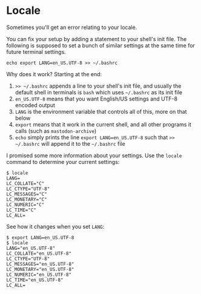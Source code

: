 # Locale

Sometimes you'll get an error relating to your locale.

You can fix your setup by adding a statement to your shell's init
file. The following is supposed to set a bunch of similar settings at
the same time for future terminal settings.

```
echo export LANG=en_US.UTF-8 >> ~/.bashrc
```

Why does it work? Starting at the end:

1. `>> ~/.bashrc` appends a line to your shell's init file, and
   usually the default shell in terminals is `bash` which uses
   `~/.bashrc` as its init file
2. `en_US.UTF-8` means that you want English/US settings and UTF-8
   encoded output
3. `LANG` is the environment variable that controls all of this, more
   on that below
4. `export` means that it work in the current shell, and all other
   programs it calls (such as `mastodon-archive`)
5. `echo` simply prints the line `export LANG=en_US.UTF-8` such that
   `>> ~/.bashrc` will append it to the `~/.bashrc` file

I promised some more information about your settings. Use the `locale`
command to determine your current settings:

```
$ locale
LANG=
LC_COLLATE="C"
LC_CTYPE="UTF-8"
LC_MESSAGES="C"
LC_MONETARY="C"
LC_NUMERIC="C"
LC_TIME="C"
LC_ALL=
```

See how it changes when you set `LANG`:

```
$ export LANG=en_US.UTF-8
$ locale
LANG="en_US.UTF-8"
LC_COLLATE="en_US.UTF-8"
LC_CTYPE="UTF-8"
LC_MESSAGES="en_US.UTF-8"
LC_MONETARY="en_US.UTF-8"
LC_NUMERIC="en_US.UTF-8"
LC_TIME="en_US.UTF-8"
LC_ALL=
```
